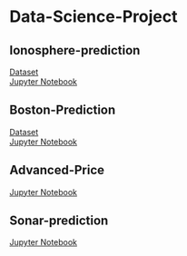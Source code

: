 # Data-Science-Project

## Ionosphere-prediction
  [Dataset](https://github.com/rotimi2020/Ionosphere-prediction/blob/main/Ionosphere.csv)<br>
  [Jupyter Notebook](https://github.com/rotimi2020/Ionosphere-prediction)
  
## Boston-Prediction
  [Dataset](https://github.com/rotimi2020/Boston-Prediction/blob/main/Boston.csv)<br>
  [Jupyter Notebook](https://github.com/rotimi2020/Boston-Prediction)
 
## Advanced-Price<br>
  [Jupyter Notebook](https://github.com/rotimi2020/Advanced-Price)
  
## Sonar-prediction<br>
  [Jupyter Notebook](https://github.com/rotimi2020/Sonar-prediction)
